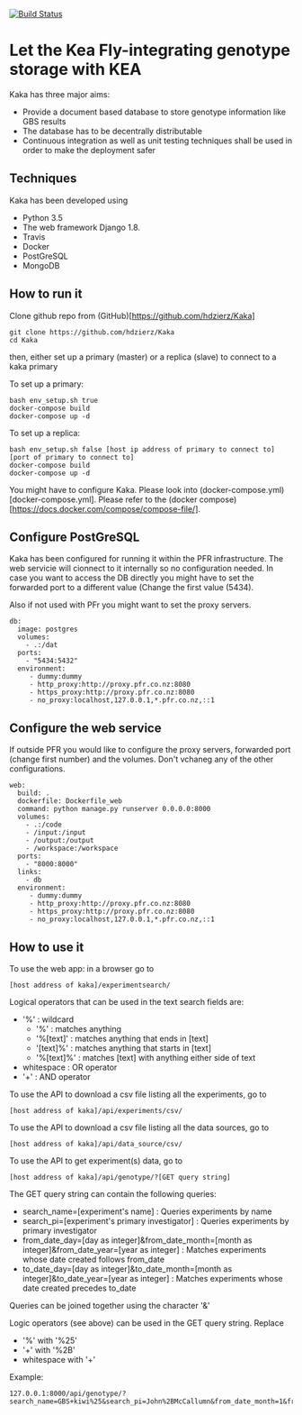 [![Build Status](https://travis-ci.org/MicrowavedScrambledEggs/Kaka.svg?branch=mongosearch)](https://travis-ci.org/MicrowavedScrambledEggs/Kaka)

# Let the Kea Fly-integrating genotype storage with KEA

Kaka has three major aims:

- Provide a document based database to store genotype information like GBS results
- The database has to be decentrally distributable
- Continuous integration as well as unit testing techniques shall be used in order to make the deployment safer

## Techniques

Kaka has been developed using 
- Python 3.5
- The web framework Django 1.8. 
- Travis
- Docker
- PostGreSQL
- MongoDB

## How to run it

Clone github repo from (GitHub)[https://github.com/hdzierz/Kaka]

```
git clone https://github.com/hdzierz/Kaka
cd Kaka
```

then, either set up a primary (master) or a replica (slave) to connect to a kaka primary

To set up a primary:

```
bash env_setup.sh true
docker-compose build
docker-compose up -d
```

To set up a replica:

```
bash env_setup.sh false [host ip address of primary to connect to] [port of primary to connect to]
docker-compose build
docker-compose up -d
```

You might have to configure Kaka. Please look into (docker-compose.yml)[docker-compose.yml]. Please refer to the (docker compose)[https://docs.docker.com/compose/compose-file/].

## Configure PostGreSQL

Kaka has been configured for running it within the PFR infrastructure. The web servicie will cionnect to it internally so no configuration needed. In case you want to access the DB directly you might have to set the forwarded port to a different value (Change the first value (5434).

Also if not used with PFr you might want to set the proxy servers.

```
db:
  image: postgres
  volumes:
    - .:/dat
  ports:
    - "5434:5432"
  environment:
     - dummy:dummy
     - http_proxy:http://proxy.pfr.co.nz:8080
     - https_proxy:http://proxy.pfr.co.nz:8080
     - no_proxy:localhost,127.0.0.1,*.pfr.co.nz,::1
```

## Configure the web service


If outside PFR you would like to configure the proxy servers, forwarded port (change first number) and the volumes. Don't vchaneg any of the other configurations.

```
web:
  build: .
  dockerfile: Dockerfile_web
  command: python manage.py runserver 0.0.0.0:8000
  volumes:
    - .:/code
    - /input:/input
    - /output:/output
    - /workspace:/workspace
  ports:
    - "8000:8000"
  links:
    - db
  environment:
     - dummy:dummy
     - http_proxy:http://proxy.pfr.co.nz:8080
     - https_proxy:http://proxy.pfr.co.nz:8080
     - no_proxy:localhost,127.0.0.1,*.pfr.co.nz,::1
```

## How to use it

To use the web app: in a browser go to
```
[host address of kaka]/experimentsearch/
```

Logical operators that can be used in the text search fields are:
- '%' : wildcard
  - '%' : matches anything
  - '%[text]' : matches anything that ends in [text]
  - '[text]%' : matches anything that starts in [text]
  - '%[text]%' : matches [text] with anything either side of text
- whitespace : OR operator
- '+' : AND operator

To use the API to download a csv file listing all the experiments, go to
```
[host address of kaka]/api/experiments/csv/
```

To use the API to download a csv file listing all the data sources, go to
```
[host address of kaka]/api/data_source/csv/
```

To use the API to get experiment(s) data, go to
```
[host address of kaka]/api/genotype/?[GET query string]
```
The GET query string can contain the following queries:
- search_name=[experiment's name] : Queries experiments by name
- search_pi=[experiment's primary investigator] : Queries experiments by primary investigator
- from_date_day=[day as integer]&from_date_month=[month as integer]&from_date_year=[year as integer] : Matches experiments whose date created follows from_date
- to_date_day=[day as integer]&to_date_month=[month as integer]&to_date_year=[year as integer] : Matches experiments whose date created precedes to_date

Queries can be joined together using the character '&'

Logic operators (see above) can be used in the GET query string. Replace
- '%' with '%25'
- '+' with '%2B'
- whitespace with '+'

Example:
```
127.0.0.1:8000/api/genotype/?search_name=GBS+kiwi%25&search_pi=John%2BMcCallumn&from_date_month=1&from_date_day=1&from_date_year=2013&to_date_month=12&to_date_day=1&to_date_year=2016
```
